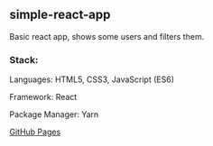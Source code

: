 ## simple-react-app
Basic react app, shows some users and filters them. 

### **Stack:**
Languages: HTML5, CSS3, JavaScript (ES6)

Framework: React

Package Manager: Yarn

[GitHub Pages](https://isidoramilovanov.github.io/simple-react-app/)
